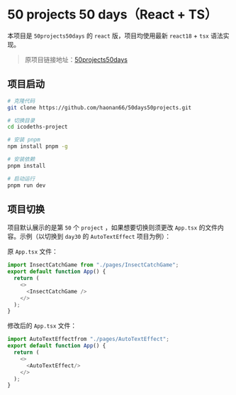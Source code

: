 # 50 projects 50 days（React + TS）

本项目是 `50projects50days` 的 `react` 版，项目均使用最新 `react18` + `tsx` 语法实现。

> 原项目链接地址：[50projects50days](https://50projects50days.com/)

## 项目启动

```bash
# 克隆代码
git clone https://github.com/haonan66/50days50projects.git

# 切换目录
cd icodeths-project

# 安装 pnpm
npm install pnpm -g

# 安装依赖
pnpm install

# 启动运行
pnpm run dev
```

## 项目切换

项目默认展示的是第 `50` 个 `project` ，如果想要切换则须更改 `App.tsx` 的文件内容。示例（以切换到 `day30` 的 `AutoTextEffect` 项目为例）：

原 `App.tsx` 文件：

```ts
import InsectCatchGame from "./pages/InsectCatchGame";
export default function App() {
  return (
    <>
      <InsectCatchGame />
    </>
  );
}

```

修改后的 `App.tsx` 文件：

```ts
import AutoTextEffectfrom "./pages/AutoTextEffect";
export default function App() {
  return (
    <>
      <AutoTextEffect/>
    </>
  );
}
```
